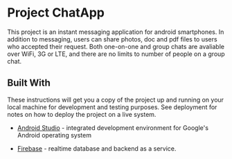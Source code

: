 # Project ChatApp

This project is an instant messaging application for android smartphones. In addition to messaging, users can share photos, doc and pdf files to users who accepted their request. Both one-on-one and group chats are avaliable over WiFi, 3G or LTE, and there are no limits to number of people on a group chat.

## Built With

These instructions will get you a copy of the project up and running on your local machine for development and testing purposes. See deployment for notes on how to deploy the project on a live system.

* [Android Studio](https://developer.android.com/studio) -  integrated development environment for Google's Android operating system

* [Firebase](https://firebase.google.com/docs/android/setup) - realtime database and backend as a service.
